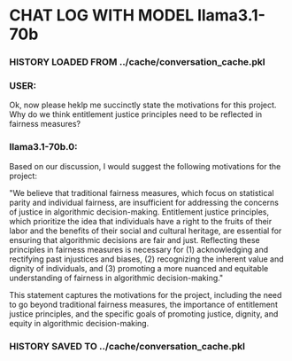 # CHAT LOG WITH MODEL llama3.1-70b

### HISTORY LOADED FROM ../cache/conversation_cache.pkl
### USER:
Ok, now please heklp me succinctly state the motivations for this project. Why do we think entitlement justice principles need to be reflected in fairness measures?
### llama3.1-70b.0:
Based on our discussion, I would suggest the following motivations for the project:

"We believe that traditional fairness measures, which focus on statistical parity and individual fairness, are insufficient for addressing the concerns of justice in algorithmic decision-making. Entitlement justice principles, which prioritize the idea that individuals have a right to the fruits of their labor and the benefits of their social and cultural heritage, are essential for ensuring that algorithmic decisions are fair and just. Reflecting these principles in fairness measures is necessary for (1) acknowledging and rectifying past injustices and biases, (2) recognizing the inherent value and dignity of individuals, and (3) promoting a more nuanced and equitable understanding of fairness in algorithmic decision-making."

This statement captures the motivations for the project, including the need to go beyond traditional fairness measures, the importance of entitlement justice principles, and the specific goals of promoting justice, dignity, and equity in algorithmic decision-making.
### HISTORY SAVED TO ../cache/conversation_cache.pkl
